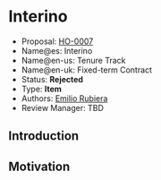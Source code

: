 # Interino

* Proposal: [HO-0007](0007-interino.md)
* Name@es: Interino
* Name@en-us: Tenure Track
* Name@en-uk: Fixed-term Contract
* Status: **Rejected**
* Type: **Item**
* Authors: [Emilio Rubiera](https://github.com/spitxa)
* Review Manager: TBD

## Introduction



## Motivation
